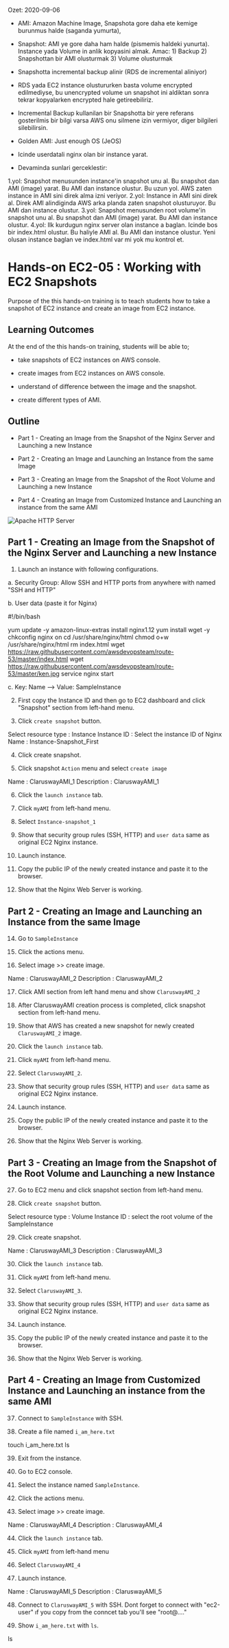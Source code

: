 Ozet: 2020-09-06

- AMI: Amazon Machine Image, Snapshota gore daha ete kemige burunmus halde (saganda yumurta), 
- Snapshot: AMI ye gore daha ham halde (pismemis haldeki yunurta). Instance yada Volume in anlik kopyasini almak. Amac: 1) Backup 2) Snapshottan bir AMI olusturmak 3) Volume olusturmak
- Snapshotta incremental backup alinir (RDS de incremental aliniyor)
- RDS yada EC2 instance olustururken basta volume encrypted edilmediyse, bu unencrypted volume un snapshot ini aldiktan sonra tekrar kopyalarken encrypted hale getireebiliriz.
- Incremental Backup kullanilan bir Snapshotta bir yere referans gosterilmis bir bilgi varsa AWS onu silmene izin vermiyor, diger bilgileri silebilirsin.
- Golden AMI: Just enough OS (JeOS)

- Icinde userdatali nginx olan bir instance yarat.
- Devaminda sunlari gerceklestir:

1.yol: Snapshot menusunden instance'in snapshot unu al. Bu snapshot dan AMI (image) yarat. Bu AMI dan instance olustur. Bu uzun yol. AWS zaten instance in AMI sini direk alma izni veriyor. 
2.yol: Instance in AMI sini direk al. Direk AMI alindiginda AWS arka planda zaten snapshot olusturuyor. Bu AMI dan instance olustur.
3.yol: Snapshot menusunden root volume'in snapshot unu al. Bu snapshot dan AMI (image) yarat. Bu AMI dan instance olustur.
4.yol: Ilk kurdugun nginx server olan instance a baglan. Icinde bos bir index.html olustur. Bu haliyle AMI al. Bu AMI dan instance olustur. Yeni olusan instance baglan ve index.html var mi yok mu kontrol et.

# Hands-on EC2-05 : Working with EC2 Snapshots

Purpose of the this hands-on training is to teach students how to take a snapshot of EC2 instance and create an image from EC2 instance.

## Learning Outcomes

At the end of the this hands-on training, students will be able to;

- take snapshots of EC2 instances on AWS console.

- create images from EC2 instances on AWS console.

- understand of difference between the image and the snapshot.

- create different types of AMI.

## Outline

- Part 1 - Creating an Image from the Snapshot of the Nginx Server and Launching a new Instance

- Part 2 - Creating an Image and Launching an Instance from the same Image

- Part 3 - Creating an Image from the Snapshot of the Root Volume and Launching a new Instance

- Part 4 - Creating an Image from Customized Instance and Launching an instance from the same AMI

![Apache HTTP Server](./ami_lifecycle.png)

## Part 1 - Creating an Image from the Snapshot of the Nginx Server and Launching a new Instance

1. Launch an instance with following configurations.

  a. Security Group: Allow SSH and HTTP ports from anywhere with named "SSH and HTTP"

  b. User data (paste it for Nginx)

  
  #!/bin/bash

  yum update -y
  amazon-linux-extras install nginx1.12
  yum install wget -y
  chkconfig nginx on
  cd /usr/share/nginx/html
  chmod o+w /usr/share/nginx/html
  rm index.html
  wget https://raw.githubusercontent.com/awsdevopsteam/route-53/master/index.html
  wget https://raw.githubusercontent.com/awsdevopsteam/route-53/master/ken.jpg
  service nginx start
  

  c. Key: Name --> Value: SampleInstance  

2. First copy the Instance ID and then go to EC2 dashboard and click "Snapshot" section from left-hand menu.

3. Click `create snapshot` button.


Select resource type : Instance
Instance ID          : Select the instance ID of Nginx
Name                 : Instance-Snapshot_First

4. Click create snapshot.

5. Click snapshot `Action` menu and select `create image`


Name        : ClaruswayAMI_1
Description : ClaruswayAMI_1


6. Click the `launch instance` tab.

7. Click `myAMI` from left-hand menu.

8. Select `Instance-snapshot_1
`

9. Show that security group rules (SSH, HTTP) and `user data` same as original EC2 Nginx instance.

10. Launch instance.

11. Copy the public IP of the newly created instance and paste it to the browser.

13. Show that the Nginx Web Server is working.

## Part 2 - Creating an Image and Launching an Instance from the same Image

14. Go to `SampleInstance`

15. Click the actions menu.

16. Select image >> create image.

Name        : ClaruswayAMI_2
Description : ClaruswayAMI_2


17. Click AMI section from left hand menu and show `ClaruswayAMI_2`

18. After ClaruswayAMI creation process is completed, click snapshot section from left-hand menu.

19. Show that AWS has created a new snapshot for newly created `ClaruswayAMI_2` image.

20. Click the `launch instance` tab.

21. Click `myAMI` from left-hand menu.

22. Select `ClaruswayAMI_2`.

23. Show that security group rules (SSH, HTTP) and `user data` same as original EC2 Nginx instance.

24. Launch instance.

25. Copy the public IP of the newly created instance and paste it to the browser.

26. Show that the Nginx Web Server is working.

## Part 3 - Creating an Image from the Snapshot of the Root Volume and Launching a new Instance

27. Go to EC2 menu and click snapshot section from left-hand menu.

28. Click `create snapshot` button.

Select resource type : Volume
Instance ID : select the root volume of the SampleInstance


29. Click create snapshot.


Name        : ClaruswayAMI_3
Description : ClaruswayAMI_3

30. Click the `launch instance` tab.

31. Click `myAMI` from left-hand menu.

32. Select `ClaruswayAMI_3`.

33. Show that security group rules (SSH, HTTP) and `user data` same as original EC2 Nginx instance.

34. Launch instance.

35. Copy the public IP of the newly created instance and paste it to the browser.

36. Show that the Nginx Web Server is working.

## Part 4 - Creating an Image from Customized Instance and Launching an instance from the same AMI

37. Connect to `SampleInstance` with SSH.

38. Create a file named `i_am_here.txt`


touch i_am_here.txt
ls


39. Exit from the instance.

40. Go to EC2 console.

41. Select the instance named `SampleInstance`.

42. Click the actions menu.

43. Select image >> create image.


Name        : ClaruswayAMI_4
Description : ClaruswayAMI_4


44. Click the `launch instance` tab.

45. Click `myAMI` from left-hand menu

46. Select `ClaruswayAMI_4`

47. Launch instance.


Name        : ClaruswayAMI_5
Description : ClaruswayAMI_5


48. Connect to `ClaruswayAMI_5` with SSH. Dont forget to connect with "ec2-user" ıf you copy from the conncet tab you'll see "root@...."

49. Show `i_am_here.txt` with `ls`.

ls
